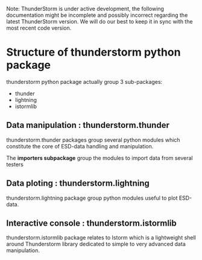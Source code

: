 Note: ThunderStorm is under active development, the following documentation
might be incomplete and possibly incorrect regarding the latest ThunderStorm version.
We will do our best to keep it in sync with the most recent code version.

# Structure of thunderstorm python package #

thunderstorm python package actually group 3 sub-packages:
  * thunder
  * lightning
  * istormlib

## Data manipulation : thunderstorm.thunder ##
thunderstorm.thunder packages group several python modules which constitute
the core of ESD-data handling and manipulation.

The **importers subpackage** group the modules to import data from several testers

## Data ploting : thunderstorm.lightning ##
thunderstorm.lightning package group python modules useful to plot ESD-data.

## Interactive console : thunderstorm.istormlib ##
thunderstorm.istormlib package relates to Istorm which
is a lightweight shell around Thunderstorm library dedicated to simple to very
advanced data manipulation.